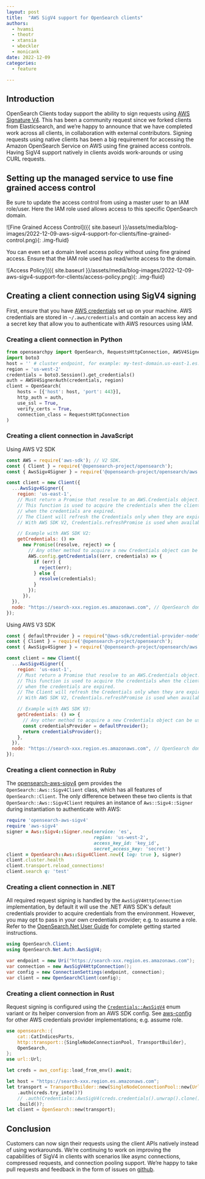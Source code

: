 ```yaml
---
layout: post
title:  "AWS SigV4 support for OpenSearch clients"
authors:
  - hvamsi
  - theotr
  - xtansia
  - wbeckler
  - monicank
date: 2022-12-09
categories:
  - feature

---
```


## Introduction

OpenSearch Clients today support the ability to sign requests using [AWS Signature V4](https://docs.aws.amazon.com/general/latest/gr/sigv4_signing.html). This has been a community request since we forked clients from Elasticsearch, and we’re happy to announce that we have completed work across all clients, in collaboration with external contributors. Signing requests using native clients has been a big requirement for accessing the Amazon OpenSearch Service on AWS using fine grained access controls. Having SigV4 support natively in clients avoids work-arounds or using CURL requests.


## Setting up the managed service to use fine grained access control

Be sure to update the access control from using a master user to an IAM role/user. Here the IAM role used allows access to this specific OpenSearch domain.

![Fine Grained Access Control]({{ site.baseurl }}/assets/media/blog-images/2022-12-09-aws-sigv4-support-for-clients/fine-grained-control.png){: .img-fluid}

You can even set a domain level access policy without using fine grained access. Ensure that the IAM role used has read/write access to the domain.

![Access Policy]({{ site.baseurl }}/assets/media/blog-images/2022-12-09-aws-sigv4-support-for-clients/access-policy.png){: .img-fluid}

## Creating a client connection using SigV4 signing

 First, ensure that you have [AWS credentials](https://docs.aws.amazon.com/cli/latest/userguide/cli-configure-files.html) set up on your machine. AWS credentials are stored in `~/.aws/credentials` and contain an access key and a secret key that allow you to authenticate with AWS resources using IAM. 


### Creating a client connection in Python

```python
from opensearchpy import OpenSearch, RequestsHttpConnection, AWSV4SignerAuth
import boto3
host = '' # cluster endpoint, for example: my-test-domain.us-east-1.es.amazonaws.com
region = 'us-west-2'
credentials = boto3.Session().get_credentials()
auth = AWSV4SignerAuth(credentials, region)
client = OpenSearch(
    hosts = [{'host': host, 'port': 443}],
    http_auth = auth,
    use_ssl = True,
    verify_certs = True,
    connection_class = RequestsHttpConnection
)
```

### Creating a client connection in JavaScript

Using AWS V2 SDK

```js
const AWS = require('aws-sdk'); // V2 SDK.
const { Client } = require('@opensearch-project/opensearch');
const { AwsSigv4Signer } = require('@opensearch-project/opensearch/aws');

const client = new Client({
  ...AwsSigv4Signer({
    region: 'us-east-1',
    // Must return a Promise that resolve to an AWS.Credentials object.
    // This function is used to acquire the credentials when the client start and
    // when the credentials are expired.
    // The Client will refresh the Credentials only when they are expired.
    // With AWS SDK V2, Credentials.refreshPromise is used when available to refresh the credentials.

    // Example with AWS SDK V2:
    getCredentials: () =>
      new Promise((resolve, reject) => {
        // Any other method to acquire a new Credentials object can be used.
        AWS.config.getCredentials((err, credentials) => {
          if (err) {
            reject(err);
          } else {
            resolve(credentials);
          }
        });
      }),
  }),
  node: "https://search-xxx.region.es.amazonaws.com", // OpenSearch domain URL
});
```

Using AWS V3 SDK

```js
const { defaultProvider } = require("@aws-sdk/credential-provider-node"); // V3 SDK.
const { Client } = require('@opensearch-project/opensearch');
const { AwsSigv4Signer } = require('@opensearch-project/opensearch/aws');

const client = new Client({
  ...AwsSigv4Signer({
    region: 'us-east-1',
    // Must return a Promise that resolve to an AWS.Credentials object.
    // This function is used to acquire the credentials when the client start and
    // when the credentials are expired.
    // The Client will refresh the Credentials only when they are expired.
    // With AWS SDK V2, Credentials.refreshPromise is used when available to refresh the credentials.

    // Example with AWS SDK V3:
    getCredentials: () => {
      // Any other method to acquire a new Credentials object can be used.
      const credentialsProvider = defaultProvider();
      return credentialsProvider();
    },
  }),
  node: "https://search-xxx.region.es.amazonaws.com", // OpenSearch domain URL
});

```
### Creating a client connection in Ruby

The [opensearch-aws-sigv4](https://github.com/opensearch-project/opensearch-ruby/tree/main/opensearch-aws-sigv4) gem provides the `OpenSearch::Aws::Sigv4Client` class, which has all features of `OpenSearch::Client`. The only difference between these two clients is that `OpenSearch::Aws::Sigv4Client` requires an instance of `Aws::Sigv4::Signer` during instantiation to authenticate with AWS:

```ruby
require 'opensearch-aws-sigv4'
require 'aws-sigv4'
signer = Aws::Sigv4::Signer.new(service: 'es',
                                region: 'us-west-2',
                                access_key_id: 'key_id',
                                secret_access_key: 'secret')
client = OpenSearch::Aws::Sigv4Client.new({ log: true }, signer)
client.cluster.health
client.transport.reload_connections!
client.search q: 'test'
```

### Creating a client connection in .NET

All required request signing is handled by the `AwsSigV4HttpConnection` implementation, by default it will use the .NET AWS SDK's default credentials provider 
to acquire credentials from the environment. However, you may opt to pass in your own credentials provider; e.g. to assume a role. Refer to the [OpenSearch.Net User Guide](https://github.com/opensearch-project/opensearch-net/blob/main/USER_GUIDE.md#opensearchnetauthawssigv4) for complete getting started instructions.

```c#
using OpenSearch.Client;
using OpenSearch.Net.Auth.AwsSigV4;

var endpoint = new Uri("https://search-xxx.region.es.amazonaws.com");
var connection = new AwsSigV4HttpConnection();
var config = new ConnectionSettings(endpoint, connection);
var client = new OpenSearchClient(config);
```

### Creating a client connection in Rust

Request signing is configured using the [`Credentials::AwsSigV4`](https://docs.rs/opensearch/latest/opensearch/auth/enum.Credentials.html#variant.AwsSigV4) enum variant or its helper conversion from an AWS SDK config. See [aws-config](https://docs.rs/aws-config/latest/aws_config/) for other AWS credentials provider implementations; e.g. assume role.

```rust
use opensearch::{
    cat::CatIndicesParts,
    http::transport::{SingleNodeConnectionPool, TransportBuilder},
    OpenSearch,
};
use url::Url;

let creds = aws_config::load_from_env().await;

let host = "https://search-xxx.region.es.amazonaws.com";
let transport = TransportBuilder::new(SingleNodeConnectionPool::new(Url::parse(host).unwrap()))
    .auth(creds.try_into()?)
    // .auth(Credentials::AwsSigV4(creds.credentials().unwrap().clone(), creds.region().unwrap().clone()))
    .build()?;
let client = OpenSearch::new(transport);
```

## Conclusion

Customers can now sign their requests using the client APIs natively instead of using workarounds. We’re continuing to work on improving the capabilities of SigV4 in clients with scenarios like async connections, compressed requests, and connection pooling support. We’re happy to take pull requests and feedback in the form of issues on [github](https://github.com/opensearch-project/opensearch-py/issues).
